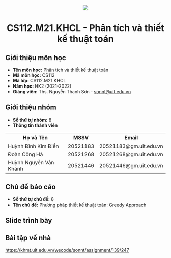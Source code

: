 <p align="center">
   <a href="https://www.uit.edu.vn/">
      <img src="https://i.imgur.com/WmMnSRt.png" border="none">
   </a>
</p>
<h1 align="center">
    CS112.M21.KHCL - Phân tích và thiết kế thuật toán
</h1>

<h2>
   Giới thiệu môn học   
</h2>

- **Tên môn học:** Phân tích và thiết kế thuật toán
- **Mã môn học:** CS112
- **Mã lớp:** CS112.M21.KHCL
- **Năm học:** HK2 (2021-2022)
- **Giảng viên:** Ths. Nguyễn Thanh Sơn - sonnt@uit.edu.vn

<h2>
   Giới thiệu nhóm
</h2>

- **Số thứ tự nhóm:** 8
- **Thông tin thành viên** 

<table align="center">
      <tr>
       <th>Họ và Tên</th>
       <th>MSSV</th>
       <th>Email</th>
      </tr>
      <tr>
       <td>Huỳnh Đình Kim Điền</td>
       <td>20521183</td>
       <td>20521183@gm.uit.edu.vn</td>  
      </tr>
      <tr>
       <td>Đoàn Công Hà</td>
       <td>20521268</td>
       <td>20521268@gm.uit.edu.vn</td>  
      </tr>
      <tr>
       <td>Huỳnh Nguyễn Vân Khánh</td>
       <td>20521446</td>
       <td>20521446@gm.uit.edu.vn</td>  
      </tr>
</table>

<h2>
  Chủ đề báo cáo 
</h2>

- **Số thứ tự chủ đề:** 8
- **Tên chủ đề:** Phương pháp thiết kế thuật toán: Greedy Approach

<h2>
  Slide trình bày
</h2>

<h2>
  Bài tập về nhà
</h2>

<a href="https://khmt.uit.edu.vn/wecode/sonnt/assignment/139/247" target="_blank">https://khmt.uit.edu.vn/wecode/sonnt/assignment/139/247</a>
